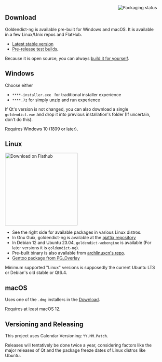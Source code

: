 <a href="https://repology.org/project/goldendict-ng/versions">
    <img src="https://repology.org/badge/vertical-allrepos/goldendict-ng.svg" alt="Packaging status" align="right">
</a>

## Download

Goldendict-ng is available pre-built for Windows and macOS. It is available in a few Linux/Unix repos and FlatHub.

* [Latest stable version](https://github.com/xiaoyifang/goldendict/releases/latest) 
* [Pre-release test builds](https://github.com/xiaoyifang/goldendict/releases).

Because it is open source, you can always [build it for yourself](howto/build_from_source.md).

## Windows 

Choose either

* `****-installer.exe ` for traditional installer experience
* `****.7z` for simply unzip and run experience

If Qt's version is not changed, you can also download a single `goldendict.exe` and drop it into previous installation's folder (If uncertain, don't do this).

Requires Windows 10 (1809 or later).

## Linux

<a href='https://flathub.org/apps/io.github.xiaoyifang.goldendict_ng'><img width='240' alt='Download on Flathub' src='https://dl.flathub.org/assets/badges/flathub-badge-en.svg'/></a>

* See the right side for available packages in various Linux distros.
* In Gnu Guix, goldendict-ng is available at the [ajattix repository](https://codeberg.org/hashirama/ajattix)
* In Debian 12 and Ubuntu 23.04, `goldendict-webengine` is available (For later versions it is `goldendict-ng`).
* Pre-built binary is also available from [archlinuxcn's repo](https://github.com/archlinuxcn/repo/tree/master/archlinuxcn/goldendict-ng-git).
* [Gentoo package from PG_Overlay](https://gitlab.com/Perfect_Gentleman/PG_Overlay/-/blob/master/app-text/goldendict/goldendict-9999-r6.ebuild)

Minimum supported "Linux" versions is supposedly the current Ubuntu LTS or Debian's old stable or Qt6.4.

## macOS

Uses one of the `.dmg` installers in the [Download](#download).

Requires at least macOS 12.

## Versioning and Releasing

This project uses Calendar Versioning: `YY.MM.Patch`.

Releases will tentatively be done twice a year, considering factors like the major releases of Qt and the package freeze dates of Linux distros like Ubuntu.
